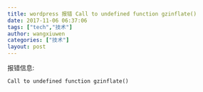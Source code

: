 ```yaml
---
title: wordpress 报错 Call to undefined function gzinflate()
date: 2017-11-06 06:37:06
tags: ["tech","技术"]
author: wangxiuwen
categories: ["技术"]
layout: post
---
```


报错信息:
	
	Call to undefined function gzinflate()